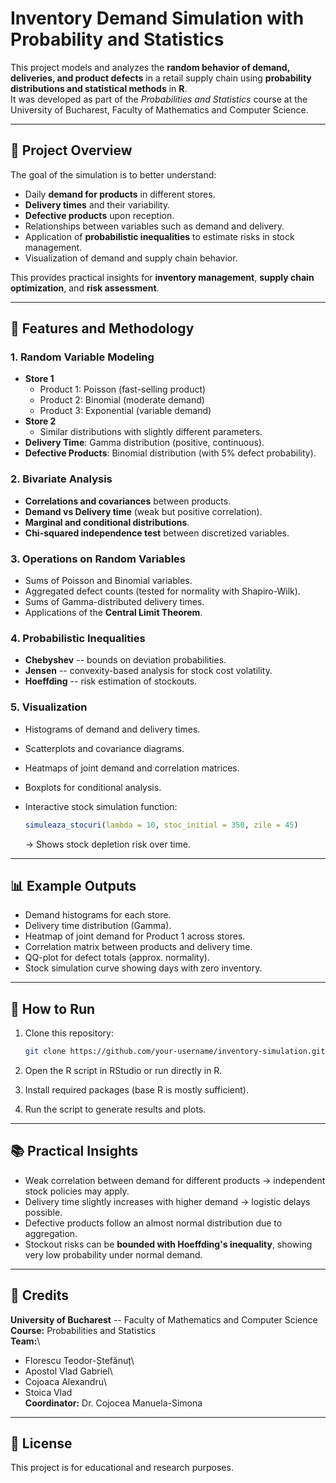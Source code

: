 # Inventory Demand Simulation with Probability and Statistics

This project models and analyzes the **random behavior of demand,
deliveries, and product defects** in a retail supply chain using
**probability distributions and statistical methods** in **R**.\
It was developed as part of the *Probabilities and Statistics* course at
the University of Bucharest, Faculty of Mathematics and Computer
Science.

------------------------------------------------------------------------

## 📌 Project Overview

The goal of the simulation is to better understand:

-   Daily **demand for products** in different stores.
-   **Delivery times** and their variability.
-   **Defective products** upon reception.
-   Relationships between variables such as demand and delivery.
-   Application of **probabilistic inequalities** to estimate risks in
    stock management.
-   Visualization of demand and supply chain behavior.

This provides practical insights for **inventory management**, **supply
chain optimization**, and **risk assessment**.

------------------------------------------------------------------------

## 🔧 Features and Methodology

### 1. Random Variable Modeling

-   **Store 1**
    -   Product 1: Poisson (fast-selling product)
    -   Product 2: Binomial (moderate demand)
    -   Product 3: Exponential (variable demand)
-   **Store 2**
    -   Similar distributions with slightly different parameters.
-   **Delivery Time**: Gamma distribution (positive, continuous).
-   **Defective Products**: Binomial distribution (with 5% defect
    probability).

### 2. Bivariate Analysis

-   **Correlations and covariances** between products.
-   **Demand vs Delivery time** (weak but positive correlation).
-   **Marginal and conditional distributions**.
-   **Chi-squared independence test** between discretized variables.

### 3. Operations on Random Variables

-   Sums of Poisson and Binomial variables.
-   Aggregated defect counts (tested for normality with Shapiro-Wilk).
-   Sums of Gamma-distributed delivery times.
-   Applications of the **Central Limit Theorem**.

### 4. Probabilistic Inequalities

-   **Chebyshev** -- bounds on deviation probabilities.
-   **Jensen** -- convexity-based analysis for stock cost volatility.
-   **Hoeffding** -- risk estimation of stockouts.

### 5. Visualization

-   Histograms of demand and delivery times.

-   Scatterplots and covariance diagrams.

-   Heatmaps of joint demand and correlation matrices.

-   Boxplots for conditional analysis.

-   Interactive stock simulation function:

    ``` r
    simuleaza_stocuri(lambda = 10, stoc_initial = 350, zile = 45)
    ```

    → Shows stock depletion risk over time.

------------------------------------------------------------------------

## 📊 Example Outputs

-   Demand histograms for each store.
-   Delivery time distribution (Gamma).
-   Heatmap of joint demand for Product 1 across stores.
-   Correlation matrix between products and delivery time.
-   QQ-plot for defect totals (approx. normality).
-   Stock simulation curve showing days with zero inventory.

------------------------------------------------------------------------

## 🚀 How to Run

1.  Clone this repository:

    ``` bash
    git clone https://github.com/your-username/inventory-simulation.git
    ```

2.  Open the R script in RStudio or run directly in R.

3.  Install required packages (base R is mostly sufficient).

4.  Run the script to generate results and plots.

------------------------------------------------------------------------

## 📚 Practical Insights

-   Weak correlation between demand for different products → independent
    stock policies may apply.
-   Delivery time slightly increases with higher demand → logistic
    delays possible.
-   Defective products follow an almost normal distribution due to
    aggregation.
-   Stockout risks can be **bounded with Hoeffding's inequality**,
    showing very low probability under normal demand.

------------------------------------------------------------------------

## 🏫 Credits

**University of Bucharest** -- Faculty of Mathematics and Computer
Science\
**Course:** Probabilities and Statistics\
**Team:**\
- Florescu Teodor-Ștefănuț\
- Apostol Vlad Gabriel\
- Cojoaca Alexandru\
- Stoica Vlad\
**Coordinator:** Dr. Cojocea Manuela-Simona

------------------------------------------------------------------------

## 📄 License

This project is for educational and research purposes.
